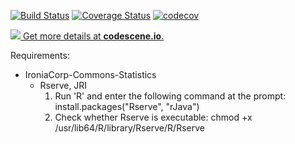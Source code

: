 [![Build Status](https://travis-ci.org/magsilva/ironiacorp-commons.svg?branch=master)](https://travis-ci.org/magsilva/ironiacorp-commons)
[![Coverage Status](https://coveralls.io/repos/github/magsilva/ironiacorp-commons/badge.svg?branch=master)](https://coveralls.io/github/magsilva/ironiacorp-commons?branch=master)
[![codecov](https://codecov.io/gh/magsilva/ironiacorp-commons/branch/master/graph/badge.svg)](https://codecov.io/gh/magsilva/ironiacorp-commons)

[![](https://codescene.io/projects/2750/status.svg) Get more details at **codescene.io**.](https://codescene.io/projects/2750/jobs/latest-successful/results)

Requirements:
- IroniaCorp-Commons-Statistics
  * Rserve, JRI
      1. Run 'R' and enter the following command at the prompt: install.packages("Rserve", "rJava")
      2. Check whether Rserve is executable: chmod +x /usr/lib64/R/library/Rserve/R/Rserve
